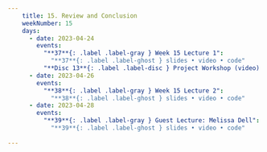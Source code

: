 ```yaml
---
    title: 15. Review and Conclusion
    weekNumber: 15
    days:
      - date: 2023-04-24
        events:
          "**37**{: .label .label-gray } Week 15 Lecture 1":
            "**37**{: .label .label-ghost } slides • video • code"
          "**Disc 13**{: .label .label-disc } Project Workshop (video) ([demo](https://datahub.berkeley.edu/hub/user-redirect/git-pull?repo=https%3A%2F%2Fgithub.com%2FUCB-Econ-148%2Fsp23-student&branch=main&urlpath=lab%2Ftree%2Fsp23-student%2Fdisc%2Fdisc13%2Fdisc13-demo.ipynb))":
      - date: 2023-04-26
        events:
          "**38**{: .label .label-gray } Week 15 Lecture 2":
            "**38**{: .label .label-ghost } slides • video • code"
      - date: 2023-04-28
        events:
          "**39**{: .label .label-gray } Guest Lecture: Melissa Dell":
            "**39**{: .label .label-ghost } slides • video • code"
                  
---
```

